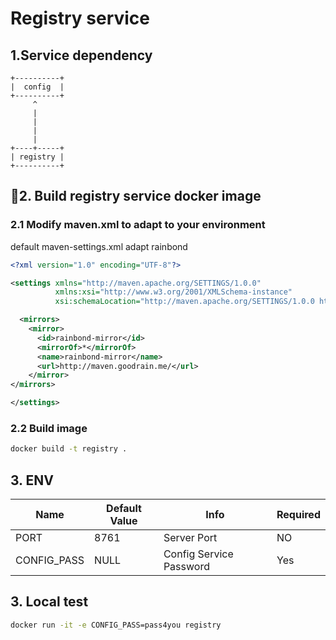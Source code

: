# Registry service

## 1.Service dependency

```
+----------+
|  config  |
+----------+
     ^
     |
     |
     |
     |
+----+-----+
| registry |
+----------+
```

## 2. Build registry service docker image

### 2.1 Modify maven.xml to adapt to your environment

default maven-settings.xml adapt rainbond
```xml
<?xml version="1.0" encoding="UTF-8"?>

<settings xmlns="http://maven.apache.org/SETTINGS/1.0.0"
          xmlns:xsi="http://www.w3.org/2001/XMLSchema-instance"
          xsi:schemaLocation="http://maven.apache.org/SETTINGS/1.0.0 http://maven.apache.org/xsd/settings-1.0.0.xsd">

  <mirrors>
    <mirror>
      <id>rainbond-mirror</id>
      <mirrorOf>*</mirrorOf>
      <name>rainbond-mirror</name>
      <url>http://maven.goodrain.me/</url>
    </mirror>
</mirrors>

</settings>

```

### 2.2 Build image

```bash
docker build -t registry .
```

## 3. ENV

| Name |Default Value |Info|Required|
|---------|-------------|-------|--------|
| PORT |8761| Server Port| NO |
| CONFIG_PASS| NULL | Config Service Password|Yes|

## 3. Local test

```bash
docker run -it -e CONFIG_PASS=pass4you registry
```

